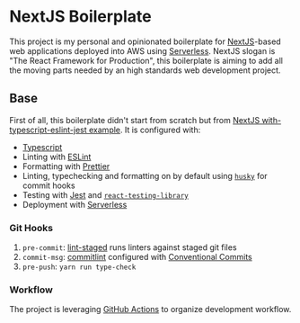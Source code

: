 # NextJS Boilerplate

This project is my personal and opinionated boilerplate for [NextJS](https://nextjs.org/)-based web applications deployed into AWS using [Serverless](https://www.serverless.com/blog/serverless-nextjs). NextJS slogan is "The React Framework for Production", this boilerplate is aiming to add all the moving parts needed by an high standards web development project.

## Base

First of all, this boilerplate didn't start from scratch but from [NextJS with-typescript-eslint-jest example](https://github.com/vercel/next.js/tree/canary/examples/with-typescript-eslint-jest). It is configured with:

- [Typescript](https://www.typescriptlang.org/)
- Linting with [ESLint](https://eslint.org/)
- Formatting with [Prettier](https://prettier.io/)
- Linting, typechecking and formatting on by default using [`husky`](https://github.com/typicode/husky) for commit hooks
- Testing with [Jest](https://jestjs.io/) and [`react-testing-library`](https://testing-library.com/docs/react-testing-library/intro)
- Deployment with [Serverless](https://github.com/serverless-nextjs/serverless-next.js)

### Git Hooks

1. `pre-commit`: [lint-staged](https://github.com/okonet/lint-staged) runs linters against staged git files
1. `commit-msg`: [commitlint](https://github.com/conventional-changelog/commitlint) configured with [Conventional Commits](https://www.conventionalcommits.org/en/v1.0.0/)
1. `pre-push`: `yarn run type-check`

### Workflow

The project is leveraging [GitHub Actions](https://docs.github.com/en/actions) to organize development workflow.
